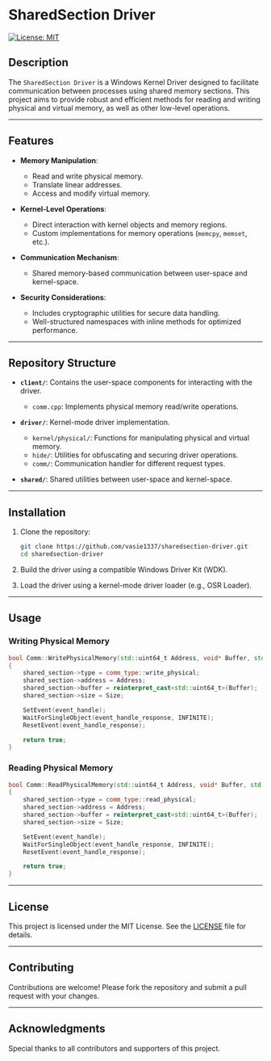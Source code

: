 # SharedSection Driver

[![License: MIT](https://img.shields.io/badge/License-MIT-yellow.svg)](LICENSE)

## Description

The `SharedSection Driver` is a Windows Kernel Driver designed to facilitate communication between processes using shared memory sections. This project aims to provide robust and efficient methods for reading and writing physical and virtual memory, as well as other low-level operations.

---

## Features

- **Memory Manipulation**:
  - Read and write physical memory.
  - Translate linear addresses.
  - Access and modify virtual memory.

- **Kernel-Level Operations**:
  - Direct interaction with kernel objects and memory regions.
  - Custom implementations for memory operations (`memcpy`, `memset`, etc.).

- **Communication Mechanism**:
  - Shared memory-based communication between user-space and kernel-space.

- **Security Considerations**:
  - Includes cryptographic utilities for secure data handling.
  - Well-structured namespaces with inline methods for optimized performance.

---

## Repository Structure

- **`client/`**: Contains the user-space components for interacting with the driver.
  - `comm.cpp`: Implements physical memory read/write operations.

- **`driver/`**: Kernel-mode driver implementation.
  - `kernel/physical/`: Functions for manipulating physical and virtual memory.
  - `hide/`: Utilities for obfuscating and securing driver operations.
  - `comm/`: Communication handler for different request types.

- **`shared/`**: Shared utilities between user-space and kernel-space.

---

## Installation

1. Clone the repository:
   ```bash
   git clone https://github.com/vasie1337/sharedsection-driver.git
   cd sharedsection-driver
   ```

2. Build the driver using a compatible Windows Driver Kit (WDK).

3. Load the driver using a kernel-mode driver loader (e.g., OSR Loader).

---

## Usage

### Writing Physical Memory
```cpp
bool Comm::WritePhysicalMemory(std::uint64_t Address, void* Buffer, std::size_t Size)
{
    shared_section->type = comm_type::write_physical;
    shared_section->address = Address;
    shared_section->buffer = reinterpret_cast<std::uint64_t>(Buffer);
    shared_section->size = Size;

    SetEvent(event_handle);
    WaitForSingleObject(event_handle_response, INFINITE);
    ResetEvent(event_handle_response);

    return true;
}
```

### Reading Physical Memory
```cpp
bool Comm::ReadPhysicalMemory(std::uint64_t Address, void* Buffer, std::size_t Size)
{
    shared_section->type = comm_type::read_physical;
    shared_section->address = Address;
    shared_section->buffer = reinterpret_cast<std::uint64_t>(Buffer);
    shared_section->size = Size;

    SetEvent(event_handle);
    WaitForSingleObject(event_handle_response, INFINITE);
    ResetEvent(event_handle_response);

    return true;
}
```

---

## License

This project is licensed under the MIT License. See the [LICENSE](LICENSE) file for details.

---

## Contributing

Contributions are welcome! Please fork the repository and submit a pull request with your changes.

---

## Acknowledgments

Special thanks to all contributors and supporters of this project.
